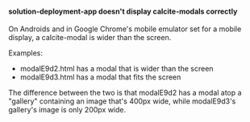 #### solution-deployment-app doesn't display calcite-modals correctly

On Androids and in Google Chrome's mobile emulator set for a mobile display, a calcite-modal is wider than the screen.  

Examples:
* modalE9d2.html has a modal that is wider than the screen
* modalE9d3.html has a modal that fits the screen

The difference between the two is that modalE9d2 has a modal atop a "gallery" containing an image that's 400px wide, while modalE9d3's gallery's image is only 200px wide.